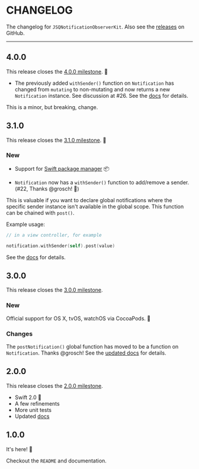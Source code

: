 # CHANGELOG

The changelog for `JSQNotificationObserverKit`. Also see the [releases](https://github.com/jessesquires/JSQNotificationObserverKit/releases) on GitHub.

--------------------------------------

4.0.0
-----

This release closes the [4.0.0 milestone](https://github.com/jessesquires/JSQNotificationObserverKit/issues?q=milestone%3A4.0.0). :tada:

* The previously added `withSender()` function on `Notification` has changed from `mutating` to non-mutating and now returns a new `Notification` instance. See discussion at #26. See the [docs](http://www.jessesquires.com/JSQNotificationObserverKit/Structs/Notification.html#/s:FV26JSQNotificationObserverKit12Notification10withSenderu0_Rq0_Ss9AnyObject_FGS0_q_q0__FGSqq0__GS0_q_q0__) for details.

This is a minor, but breaking, change.

3.1.0
-----

This release closes the [3.1.0 milestone](https://github.com/jessesquires/JSQNotificationObserverKit/issues?q=milestone%3A3.1.0). :tada:

### New

* Support for [Swift package manager](https://github.com/apple/swift-package-manager) :package:

* `Notification` now has a `withSender()` function to add/remove a sender. (#22, Thanks @grosch! :clap:)

This is valuable if you want to declare global notifications where the specific sender instance isn't available in the global scope. This function can be chained with `post()`.

Example usage:

```swift
// in a view controller, for example

notification.withSender(self).post(value)
```

See the [docs](http://www.jessesquires.com/JSQNotificationObserverKit/Structs/Notification.html#/s:FV26JSQNotificationObserverKit12Notification10withSenderu0_Rq0_Ss9AnyObject_FRGS0_q_q0__FGSqq0__GS0_q_q0__) for details.

3.0.0
-----

This release closes the [3.0.0 milestone](https://github.com/jessesquires/JSQNotificationObserverKit/issues?q=milestone%3A3.0.0).

### New

Official support for OS X, tvOS, watchOS via CocoaPods. :tada:

### Changes

The `postNotification()` global function has moved to be a function on `Notification`. Thanks @grosch!
See the [updated docs](http://www.jessesquires.com/JSQNotificationObserverKit/Structs/Notification.html) for details.

2.0.0
-----

This release closes the [2.0.0 milestone](https://github.com/jessesquires/JSQNotificationObserverKit/issues?q=milestone%3A2.0.0).

- Swift 2.0 :tada:
- A few refinements
- More unit tests
- Updated [docs](http://www.jessesquires.com/JSQNotificationObserverKit)

1.0.0
-----

It's here! :tada:

Checkout the `README` and documentation.
